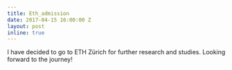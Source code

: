 ```yaml
---
title: Eth_admission
date: 2017-04-15 16:00:00 Z
layout: post
inline: true
---
```


I have decided to go to ETH Zürich for further research and studies. Looking forward to the journey!

